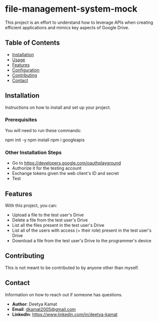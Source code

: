 # file-management-system-mock
This project is an effort to understand how to leverage APIs when creating efficient applications and mimics key aspects of Google Drive. 

## Table of Contents

- [Installation](#installation)
- [Usage](#usage)
- [Features](#features)
- [Configuration](#configuration)
- [Contributing](#contributing)
- [Contact](#contact)

## Installation

Instructions on how to install and set up your project.

### Prerequisites

You will need to run these commands:

npm init -y
npm install
npm i googleapis

### Other Installation Steps

- Go to https://developers.google.com/oauthplayground
- Authorize it for the testing account
- Exchange tokens given the web client's ID and secret
- Test

## Features

With this project, you can:
- Upload a file to the test user's Drive
- Delete a file from the test user's Drive
- List all the files present in the test user's Drive
- List all of the users with access (+ their role) present in the test user's Drive
- Download a file from the test user's Drive to the programmer's device

## Contributing

This is not meant to be contributed to by anyone other than myself.

## Contact

Information on how to reach out if someone has questions.

- **Author**: Deetya Kamat
- **Email**: dkamat2005@gmail.com
- **LinkedIn**: https://www.linkedin.com/in/deetya-kamat
